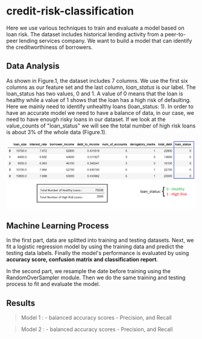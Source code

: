 # credit-risk-classification
Here we use various techniques to train and evaluate a model based on loan risk. The dataset includes historical lending activity from a peer-to-peer lending services company. We want to build a model that can identify the creditworthiness of borrowers. 
## Data Analysis
As shown in Figure.1, the dataset includes 7 columns. We use the first six columns as our feature set and the last column, *loan_status* is our label. The loan_status has two values, 0 and 1. A value of 0 means that the loan is healthy while a value of 1 shows that the loan has a high risk of defaulting. Here we mainly need to identify unhealthy loans (loan_status: 1). In order to have an accurate model we need to have a balance of data, in our case, we need to have enough risky loans in our dataset. If we look at the value_counts of "loan_status" we will see the total number of high risk loans is about 3% of the whole data (Figure.1).

![Figure.1](images/data_overview.png)

## Machine Learning Process
In the first part, data are splitted into training and testing datasets. Next, we fit a logistic regression model by using the training data and predict the testing data labels. Finally the model's performance is evaluated by using **accuracy score, confusion matrix and classification report**.

In the second part, we resample the date before training using the RandomOverSampler module. Then we do the same training and testing process to fit and evaluate the model.

## Results
>Model 1 :
    - balanced accuracy scores
    - Precision, and Recall

>Model 2 :
    - balanced accuracy scores
    - Precision, and Recall
